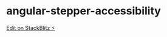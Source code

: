 # angular-stepper-accessibility

[Edit on StackBlitz ⚡️](https://stackblitz.com/edit/angular-stepper-accessibility)